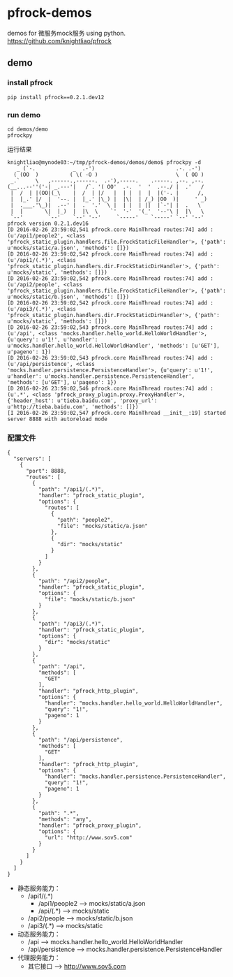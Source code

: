 # pfrock-demos

demos for 微服务mock服务 using python. https://github.com/knightliao/pfrock
     
## demo

### install pfrock

    pip install pfrock==0.2.1.dev12

### run demo
    
    cd demos/demo
    pfrockpy

运行结果

    knightliao@mynode03:~/tmp/pfrock-demos/demos/demo$ pfrockpy -d
       _ (`-.            _  .-')                          .-. .-')
      ( (OO  )          ( \( -O )                         \  ( OO )
     _.`     \   ,------.,------.  .-'),-----.    .-----. ,--. ,--.
    (__...--''('-| _.---'|   /`. '( OO'  .-.  '  '  .--./ |  .'   /
     |  /  | |(OO|(_\    |  /  | |/   |  | |  |  |  |('-. |      /,
     |  |_.' |/  |  '--. |  |_.' |\_) |  |\|  | /_) |OO  )|     ' _)
     |  .___.'\_)|  .--' |  .  '.'  \ |  | |  | ||  |`-'| |  .   \
     |  |       \|  |_)  |  |\  \    `'  '-'  '(_'  '--'\ |  |\   \
     `--'        `--'    `--' '--'     `-----'    `-----' `--' '--'
    pfrock version 0.2.1.dev16
    [D 2016-02-26 23:59:02,541 pfrock.core MainThread routes:74] add : (u'/api1/people2', <class 'pfrock_static_plugin.handlers.file.FrockStaticFileHandler'>, {'path': u'mocks/static/a.json', 'methods': []})
    [D 2016-02-26 23:59:02,542 pfrock.core MainThread routes:74] add : (u'/api1/(.*)', <class 'pfrock_static_plugin.handlers.dir.FrockStaticDirHandler'>, {'path': u'mocks/static', 'methods': []})
    [D 2016-02-26 23:59:02,542 pfrock.core MainThread routes:74] add : (u'/api2/people', <class 'pfrock_static_plugin.handlers.file.FrockStaticFileHandler'>, {'path': u'mocks/static/b.json', 'methods': []})
    [D 2016-02-26 23:59:02,542 pfrock.core MainThread routes:74] add : (u'/api3/(.*)', <class 'pfrock_static_plugin.handlers.dir.FrockStaticDirHandler'>, {'path': u'mocks/static', 'methods': []})
    [D 2016-02-26 23:59:02,543 pfrock.core MainThread routes:74] add : (u'/api', <class 'mocks.handler.hello_world.HelloWorldHandler'>, {u'query': u'1!', u'handler': u'mocks.handler.hello_world.HelloWorldHandler', 'methods': [u'GET'], u'pageno': 1})
    [D 2016-02-26 23:59:02,543 pfrock.core MainThread routes:74] add : (u'/api/persistence', <class 'mocks.handler.persistence.PersistenceHandler'>, {u'query': u'1!', u'handler': u'mocks.handler.persistence.PersistenceHandler', 'methods': [u'GET'], u'pageno': 1})
    [D 2016-02-26 23:59:02,546 pfrock.core MainThread routes:74] add : (u'.*', <class 'pfrock_proxy_plugin.proxy.ProxyHandler'>, {'header_host': u'tieba.baidu.com', 'proxy_url': u'http://tieba.baidu.com', 'methods': []})
    [I 2016-02-26 23:59:02,547 pfrock.core MainThread __init__:19] started server 8888 with autoreload mode

### 配置文件

    {
      "servers": [
        {
          "port": 8888,
          "routes": [
            {
              "path": "/api1/(.*)",
              "handler": "pfrock_static_plugin",
              "options": {
                "routes": [
                  {
                    "path": "people2",
                    "file": "mocks/static/a.json"
                  },
                  {
                    "dir": "mocks/static"
                  }
                ]
              }
            },
            {
              "path": "/api2/people",
              "handler": "pfrock_static_plugin",
              "options": {
                "file": "mocks/static/b.json"
              }
            },
            {
              "path": "/api3/(.*)",
              "handler": "pfrock_static_plugin",
              "options": {
                "dir": "mocks/static"
              }
            },
            {
              "path": "/api",
              "methods": [
                "GET"
              ],
              "handler": "pfrock_http_plugin",
              "options": {
                "handler": "mocks.handler.hello_world.HelloWorldHandler",
                "query": "1!",
                "pageno": 1
              }
            },
            {
              "path": "/api/persistence",
              "methods": [
                "GET"
              ],
              "handler": "pfrock_http_plugin",
              "options": {
                "handler": "mocks.handler.persistence.PersistenceHandler",
                "query": "1!",
                "pageno": 1
              }
            },
            {
              "path": ".*",
              "methods": "any",
              "handler": "pfrock_proxy_plugin",
              "options": {
                "url": "http://www.sov5.com"
              }
            }         
          ]
        }
      ]
    }

- 静态服务能力：
    - /api1/(.*)
        - /api1/people2  --> mocks/static/a.json
        - /api/(.*) --> mocks/static
    - /api2/people --> mocks/static/b.json
    - /api3/(.*)  --> mocks/static
- 动态服务能力：
    - /api  --> mocks.handler.hello_world.HelloWorldHandler
    - /api/persistence  --> mocks.handler.persistence.PersistenceHandler
- 代理服务能力：
    - 其它接口 -->  http://www.sov5.com   

